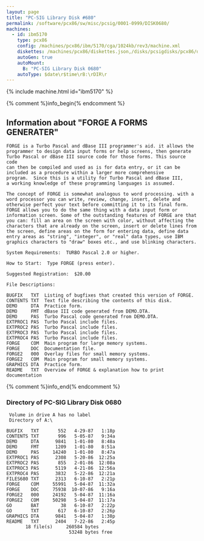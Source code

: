 ```yaml
---
layout: page
title: "PC-SIG Library Disk #680"
permalink: /software/pcx86/sw/misc/pcsig/0001-0999/DISK0680/
machines:
  - id: ibm5170
    type: pcx86
    config: /machines/pcx86/ibm/5170/cga/1024kb/rev3/machine.xml
    diskettes: /machines/pcx86/diskettes.json,/disks/pcsigdisks/pcx86/diskettes.json
    autoGen: true
    autoMount:
      B: "PC-SIG Library Disk 0680"
    autoType: $date\r$time\rB:\rDIR\r
---
```


{% include machine.html id="ibm5170" %}

{% comment %}info_begin{% endcomment %}

## Information about "FORGE A FORMS GENERATER"

    FORGE is a Turbo Pascal and dBase III programmer's aid. it allows the
    programmer to design data input forms or help screens, then generate
    Turbo Pascal or dBase III source code for those forms. This source code
    can then be compiled and used as is for data entry, or it can be
    included as a procedure within a larger more comprehensive
    program.  Since this is a utility for Turbo Pascal and dBase III,
    a working knowledge of these programming languages is assumed.
    
    The concept of FORGE is somewhat analogous to word processing. with a
    word processor you can write, review, change, insert, delete and
    otherwise perfect your text before committing it to its final form.
    FORGE allows you to do the same thing with a data input form or
    information screen. Some of the outstanding features of FORGE are that
    you can: fill an area on the screen with color, without affecting the
    characters that are already on the screen, insert or delete lines from
    the screen, define areas on the form for entering data, define data
    entry areas as "string", "integer", or "real" data types, use IBM
    graphics characters to "draw" boxes etc., and use blinking characters.
    
    System Requirements:  TURBO Pascal 2.0 or higher.
    
    How to Start:  Type FORGE (press enter).
    
    Suggested Registration:  $20.00
    
    File Descriptions:
    
    BUGFIX   TXT  Listing of bugfixes that created this version of FORGE.
    CONTENTS TXT  Text file describing the contents of this disk.
    DEMO     DTA  Practice form.
    DEMO     FMT  dBase III code generated from DEMO.DTA.
    DEMO     PAS  Turbo Pascal code generated from DEMO.DTA.
    EXTPROC1 PAS  Turbo Pascal include files.
    EXTPROC2 PAS  Turbo Pascal include files.
    EXTPROC3 PAS  Turbo Pascal include files.
    EXTPROC4 PAS  Turbo Pascal include files.
    FORGE    COM  Main program for large memory systems.
    FORGE    DOC  Documentation file.
    FORGE2   000  Overlay files for small memory systems.
    FORGE2   COM  Main program for small memory systems.
    GRAPHICS DTA  Practice form.
    README   TXT  Overview of FORGE & explanation how to print documentation
{% comment %}info_end{% endcomment %}


### Directory of PC-SIG Library Disk 0680

     Volume in drive A has no label
     Directory of A:\

    BUGFIX   TXT       552   4-29-87   1:18p
    CONTENTS TXT       996   5-05-87   9:34a
    DEMO     DTA      9841   1-01-80   8:48a
    DEMO     FMT      1209   1-01-80   8:51a
    DEMO     PAS     14240   1-01-80   8:47a
    EXTPROC1 PAS      2308   5-20-86  12:25a
    EXTPROC2 PAS       855   2-01-86  12:08a
    EXTPROC3 PAS      5119   4-21-86  12:56a
    EXTPROC4 PAS      3832   5-22-86  12:21a
    FILES680 TXT      2313   6-10-87   2:21p
    FORGE    COM     55991   5-04-87  11:32a
    FORGE    DOC     75938  10-07-86   9:16a
    FORGE2   000     24192   5-04-87  11:16a
    FORGE2   COM     50298   5-04-87  11:17a
    GO       BAT        38   6-10-87   2:22p
    GO       TXT       617   6-10-87   2:26p
    GRAPHICS DTA      9841   5-04-87   1:38p
    README   TXT      2404   7-22-86   2:45p
           18 file(s)     260584 bytes
                           53248 bytes free
